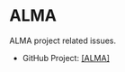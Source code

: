 # ALMA

ALMA project related issues.

- GitHub Project: [[ALMA]](https://github.com/orgs/roboticslab-uc3m/projects/16)
